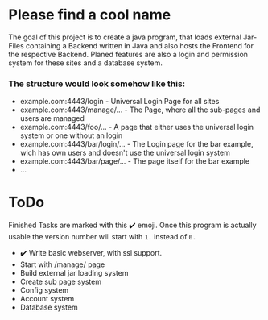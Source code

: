 # Please find a cool name

The goal of this project is to create a java program, that loads external Jar-Files containing a Backend written in Java
and also hosts the Frontend for the respective Backend. Planed features are also a login and permission system for these
sites and a database system.

### The structure would look somehow like this:
<ul>
    <li>
        example.com:4443/login - Universal Login Page for all sites
    </li>
    <li>
        example.com:4443/manage/... - The Page, where all the sub-pages and users are managed
    </li>
    <li>
        example.com:4443/foo/... - A page that either uses the universal login system or one without an login
    </li>
    <li>
        example.com:4443/bar/login/... - The Login page for the bar example, wich has own users and doesn't use the
        universal login system
    </li>
    <li>
        example.com:4443/bar/page/... - The page itself for the bar example
    </li>
    <li>
        ...
    </li>
</ul>

# ToDo
Finished Tasks are marked with this ✔️ emoji. Once this program is actually usable the version number will start with
`1.` instead of `0.`
<ul>
<li>✔️ Write basic webserver, with ssl support.</li>
<li>Start with /manage/ page</li>
<li>Build external jar loading system</li>
<li>Create sub page system</li>
<li>Config system</li>
<li>Account system</li>
<li>Database system</li>
</ul>
